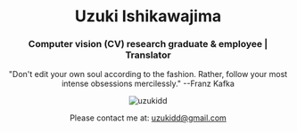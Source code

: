 <h1 align="center">Uzuki Ishikawajima</h1>
<h3 align="center">Computer vision (CV) research graduate & employee | Translator </h3>

<p align="center"> "Don't edit your own soul according to the fashion. Rather, follow your most intense obsessions mercilessly." --Franz Kafka
</p>
<div align=center><img align="center" src="https://github-readme-stats.vercel.app/api?username=uzukidd&show_icons=true&theme=dark" alt="uzukidd" /></div>
<p align="center">Please contact me at: <a href="mailto:uzukidd@gmail.com">uzukidd@gmail.com</a></p>
<!-- <h5 align="right">*not Ishikawa </h5> -->
